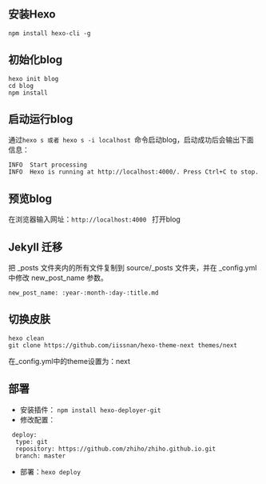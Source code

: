 ## 安装Hexo

`npm install hexo-cli -g`

## 初始化blog


```
hexo init blog
cd blog
npm install
```

## 启动运行blog

通过`hexo s 或者 hexo s -i localhost
`命令启动blog，启动成功后会输出下面信息：

```
INFO  Start processing
INFO  Hexo is running at http://localhost:4000/. Press Ctrl+C to stop.
```

## 预览blog

在浏览器输入网址：`http://localhost:4000 ` 打开blog

## Jekyll 迁移

把 _posts 文件夹内的所有文件复制到 source/_posts 文件夹，并在 _config.yml 中修改 new_post_name 参数。

`new_post_name: :year-:month-:day-:title.md`

## 切换皮肤


```
hexo clean
git clone https://github.com/iissnan/hexo-theme-next themes/next
```

在_config.yml中的theme设置为：next

## 部署

* 安装插件： `npm install hexo-deployer-git`
* 修改配置：


```
 deploy:
  type: git
  repository: https://github.com/zhiho/zhiho.github.io.git
  branch: master
```

* 部署：`hexo deploy`



 

